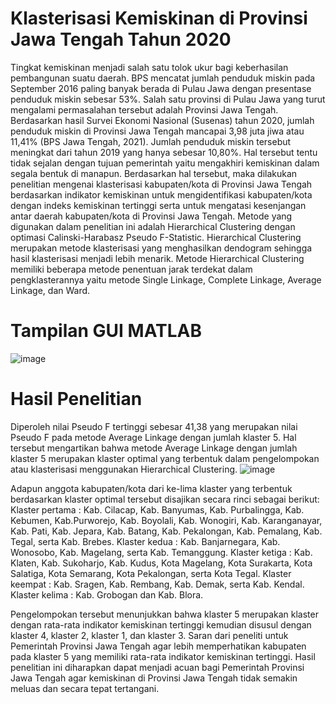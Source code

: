 # Klasterisasi Kemiskinan di Provinsi Jawa Tengah Tahun 2020

Tingkat kemiskinan menjadi salah satu tolok ukur bagi keberhasilan pembangunan suatu daerah. BPS mencatat jumlah penduduk miskin pada September 2016 paling banyak berada di Pulau Jawa dengan presentase penduduk miskin sebesar 53%. Salah satu provinsi di Pulau Jawa yang turut mengalami permasalahan tersebut adalah Provinsi Jawa Tengah. Berdasarkan hasil Survei Ekonomi Nasional (Susenas) tahun 2020, jumlah penduduk miskin di Provinsi Jawa Tengah mancapai 3,98 juta jiwa atau 11,41% (BPS Jawa Tengah, 2021). Jumlah penduduk miskin tersebut meningkat dari tahun 2019 yang hanya sebesar 10,80%. Hal tersebut tentu tidak sejalan dengan tujuan pemerintah yaitu mengakhiri kemiskinan dalam segala bentuk di manapun.
Berdasarkan hal tersebut, maka dilakukan penelitian mengenai klasterisasi kabupaten/kota di Provinsi Jawa Tengah berdasarkan indikator kemiskinan untuk mengidentifikasi kabupaten/kota dengan indeks kemiskinan tertinggi serta untuk mengatasi kesenjangan antar daerah kabupaten/kota di Provinsi Jawa Tengah. Metode yang digunakan dalam penelitian ini adalah Hierarchical Clustering dengan optimasi Calinski-Harabasz Pseudo F-Statistic. Hierarchical Clustering merupakan metode klasterisasi yang menghasilkan dendogram sehingga hasil klasterisasi menjadi lebih menarik. Metode Hierarchical Clustering memiliki beberapa metode penentuan jarak terdekat dalam pengklasterannya yaitu metode Single Linkage, Complete Linkage, Average Linkage, dan Ward. 

# Tampilan GUI MATLAB
![image](https://user-images.githubusercontent.com/102334577/161408692-7e60fc11-33b0-4a6f-adb6-fd3296bba47e.png)

# Hasil Penelitian
Diperoleh nilai Pseudo F tertinggi sebesar 41,38 yang merupakan nilai Pseudo F pada metode Average Linkage dengan jumlah klaster 5. Hal tersebut mengartikan bahwa metode Average Linkage dengan jumlah klaster 5 merupakan klaster optimal yang terbentuk dalam pengelompokan atau klasterisasi menggunakan Hierarchical Clustering.
![image](https://user-images.githubusercontent.com/102334577/161408763-11aaf650-781b-4393-ad2e-1fe44a0befc3.png)

Adapun anggota kabupaten/kota dari ke-lima klaster yang terbentuk berdasarkan klaster optimal tersebut disajikan secara rinci sebagai berikut:
Klaster pertama : Kab. Cilacap, Kab. Banyumas, Kab. Purbalingga, Kab. Kebumen, Kab.Purworejo, Kab. Boyolali, Kab. Wonogiri, Kab. Karanganayar, Kab. Pati, Kab. Jepara, Kab. Batang, Kab. Pekalongan, Kab. Pemalang, Kab. Tegal, serta Kab. Brebes.
Klaster kedua 	: Kab. Banjarnegara, Kab. Wonosobo, Kab. Magelang, serta Kab. Temanggung.
Klaster ketiga	: Kab. Klaten, Kab. Sukoharjo, Kab. Kudus, Kota Magelang, Kota Surakarta, Kota Salatiga, Kota Semarang, Kota Pekalongan, serta Kota Tegal.
Klaster keempat : Kab. Sragen, Kab. Rembang, Kab. Demak, serta Kab. Kendal.
Klaster kelima  : Kab. Grobogan dan Kab. Blora.

Pengelompokan tersebut menunjukkan bahwa klaster 5 merupakan klaster dengan rata-rata indikator kemiskinan tertinggi kemudian disusul dengan klaster 4, klaster 2, klaster 1, dan klaster 3.  Saran dari peneliti untuk Pemerintah Provinsi Jawa Tengah agar lebih memperhatikan kabupaten pada klaster 5 yang memiliki rata-rata indikator kemiskinan tertinggi. Hasil penelitian ini diharapkan dapat menjadi acuan bagi Pemerintah Provinsi Jawa Tengah agar kemiskinan di Provinsi Jawa Tengah tidak semakin meluas dan secara tepat tertangani.
